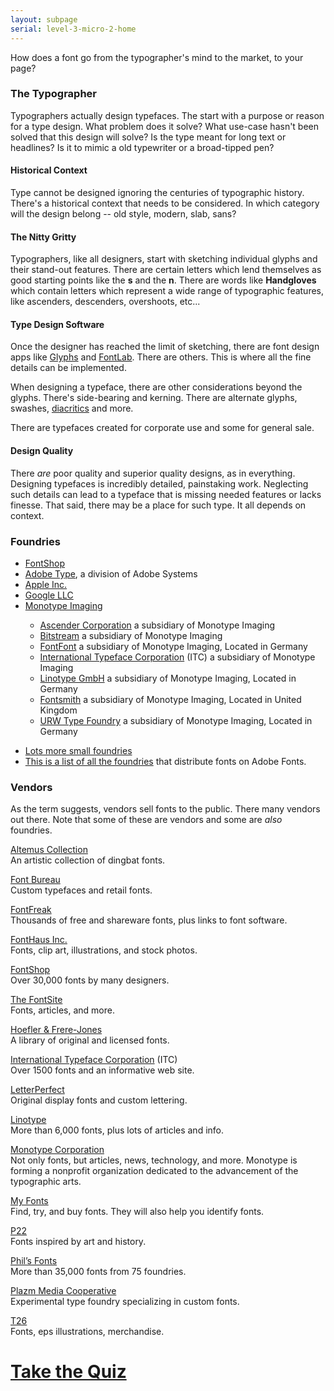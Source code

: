 ```yaml
---
layout: subpage
serial: level-3-micro-2-home
---
```

How does a font go from the typographer's mind to the market, to your page?

### The Typographer

Typographers actually design typefaces. The start with a purpose or reason for a type design. What problem does it solve? What use-case hasn't been solved that this design will solve? Is the type meant for long text or headlines? Is it to mimic a old typewriter or a broad-tipped pen?

#### Historical Context

Type cannot be designed ignoring the centuries of typographic history. There's a historical context that needs to be considered. In which category will the design belong -- old style, modern, slab, sans?

#### The Nitty Gritty

Typographers, like all designers, start with sketching individual glyphs and their stand-out features. There are certain letters which lend themselves as good starting points like the **s** and the **n**. There are words like **Handgloves** which contain letters which represent a wide range of typographic features, like ascenders, descenders, overshoots, etc...

#### Type Design Software

Once the designer has reached the limit of sketching, there are font design apps like [Glyphs](https://glyphsapp.com) and [FontLab](https://www.fontlab.com). There are others. This is where all the fine details can be implemented.

When designing a typeface, there are other considerations beyond the glyphs. There's side-bearing and kerning. There are alternate glyphs, swashes, [diacritics](https://www.type-together.com/understanding-diacritics) and more.

There are typefaces created for corporate use and some for general sale.

#### Design Quality

There *are* poor quality and superior quality designs, as in everything. Designing typefaces is incredibly detailed, painstaking work. Neglecting such details can lead to a typeface that is missing needed features or lacks finesse. That said, there may be a place for such type. It all depends on context.

### Foundries

<ul class="hasBullets">
	<li><a href="https://www.fontshop.com" title="aaa">FontShop</a></li>
	<li><a href="https://en.wikipedia.org/wiki/Apple_Inc." title="aaa">Adobe Type</a>, a division of Adobe Systems</li>
	<li><a href="https://developer.apple.com/videos/play/wwdc2020/10175/" title="aaa">Apple Inc.</a></li>
	<li><a href="https://fonts.google.com" title="aaa">Google LLC</a></li>
	<li><a href="https://www.monotype.com" title="aaa">Monotype Imaging</a></li>
	<ul>
		<li><a href="https://www.fontshop.com/foundries/ascender" title="aaa">Ascender Corporation</a> a subsidiary of Monotype Imaging</li>
		<li><a href="https://www.myfonts.com/foundry/Bitstream/" title="aaa">Bitstream</a> a subsidiary of Monotype Imaging</li>
		<li><a href="https://www.fontshop.com/foundries/fontfont" title="aaa">FontFont</a> a subsidiary of Monotype Imaging, Located in Germany</li>
		<li><a href="https://en.wikipedia.org/wiki/International_Typeface_Corporation" title="aaa">International Typeface Corporation</a> (ITC) a subsidiary of Monotype Imaging</li>
		<li><a href="https://www.linotype.com" title="aaa">Linotype GmbH</a> a subsidiary of Monotype Imaging, Located in Germany</li>
		<li><a href="https://www.fontsmith.com" title="aaa">Fontsmith</a> a subsidiary of Monotype Imaging, Located in United Kingdom</li>
		<li><a href="https://en.wikipedia.org/wiki/URW_Type_Foundry" title="aaa">URW Type Foundry</a> a subsidiary of Monotype Imaging, Located in Germany</li>
	</ul>
</ul>

<ul class="hasBullets">
	<li><a href="https://www.fontshop.com/foundries" title="aaa">Lots more small foundries</a></li>
	<li><a href="https://fonts.adobe.com/foundries" title="aaa">This is a list of all the foundries</a> that distribute fonts on Adobe Fonts.</li>
</ul>


### Vendors

As the term suggests, vendors sell fonts to the public. There many vendors out there. Note that some of these are vendors and some are *also* foundries.

[Altemus Collection](http://www.Altemus.com)  
An artistic collection of dingbat fonts.

[Font Bureau](http://www.fontbureau.com/)  
Custom typefaces and retail fonts.

[FontFreak](http://www.FontFreak.com)  
Thousands of free and shareware fonts, plus links to font software.

[FontHaus Inc.](http://www.FontHaus.com)  
Fonts, clip art, illustrations, and stock photos.

[FontShop](http://www.FontShop.com)  
Over 30,000 fonts by many designers.

[The FontSite](http://www.FontSite.com)  
Fonts, articles, and more.

[Hoefler & Frere-Jones](http://www.Typography.com)  
A library of original and licensed fonts.

[International Typeface Corporation](http://www.ITCfonts.com) (ITC)  
Over 1500 fonts and an informative web site.

[LetterPerfect](http://www.Letterspace.com)  
Original display fonts and custom lettering.

[Linotype](http://www.Linotype.com)  
More than 6,000 fonts, plus lots of articles and info.

[Monotype Corporation](http://www.Fonts.com)  
Not only fonts, but articles, news, technology, and more. Monotype is forming a nonprofit organization dedicated to the advancement of the typographic arts.

[My Fonts](http://www.MyFonts.com)  
Find, try, and buy fonts. They will also help you identify fonts.

[P22](http://www.p22.com)  
Fonts inspired by art and history.

[Phil’s Fonts](http://www.PhilsFonts.com)  
More than 35,000 fonts from 75 foundries.

[Plazm Media Cooperative](http://www.Plazm.com)  
Experimental type foundry specializing in custom fonts.

[T26](http://www.T26.com)  
Fonts, eps illustrations, merchandise.

# [Take the Quiz](https://brightspace.algonquincollege.com/d2l/home)